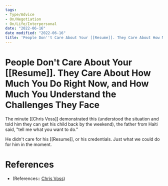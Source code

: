 ```yaml
---
tags:
- Type/Advice
- On/Negotiation
- On/Life/Interpersonal
date: "2022-06-16"
date modified: "2022-06-16"
title: 'People Don''t Care About Your [[Resume]]. They Care About How Much You Do Right Now, and How Much You Understand the Challenges They Face'
---
```


# People Don't Care About Your [[Resume]]. They Care About How Much You Do Right Now, and How Much You Understand the Challenges They Face
The minute [[Chris Voss]] demonstrated this (understood the situation and told him they can get his child back by the weekend), the father from Haiti said, "tell me what you want to do."

He didn't care for his [[Resume]], or his credentials. Just what we could do for him in the moment.

# References
- (References:: [Chris Voss](https://youtube.com/clip/Ugkx5kJLBbl_336lqLQQM3Zcl6VXJ72aCtv7))
